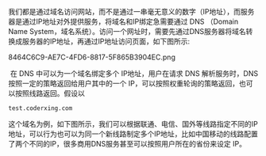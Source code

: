 我们都是通过域名访问网站，而不是通过一串毫无意义的数字（IP地址），而服务器是通过IP地址对外提供服务，将域名和IP绑定急需要通过 DNS （Domain Name System，域名系统）。访问一个网址时，需要先通过DNS服务器将域名转换成服务器的IP地址，再通过IP地址访问页面，如下图所示:

8464C6C9-AE7C-4FD6-8817-5F865B3904EC.png

​ 在 DNS 中可以为一个域名绑定多个 IP地址，用户在请求 DNS 解析服务时，DNS 按照一定的策略返回给用户其中的一个 IP，可以按照权重轮询的策略返回，也可以按照线路返回。假设以

`test.coderxing.com`

这个域名为例，如下图所示，我们可以根据联通、电信、国外等线路指定不同的IP地址，可以行为也可以为同一个新线路制定多个IP地址，比如中国移动的线路配置了两个不同的IP，很多商用DNS服务甚至可以按照用户所在的省份来设定 IP。

